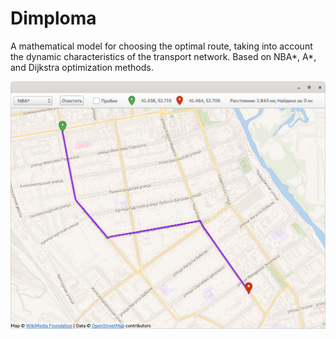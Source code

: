 # Dimploma
A mathematical model for choosing the optimal route, taking into account the dynamic characteristics of the transport network. Based on NBA*, A*, and Dijkstra optimization methods.

![Main window](screenshot.png)
